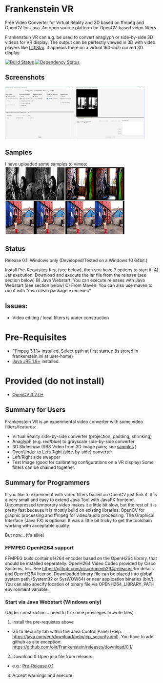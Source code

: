 # Frankenstein VR
Free Video Converter for Virtual Reality and 3D based on ffmpeg and OpenCV for Java.
An open source platform for OpenCV-based video filters.

Frankenstein VR can e.g. be used to convert anaglyph or side-by-side 3D videos for VR display. 
The output can be perfectly viewed in 3D with video players like [LittlStar](http://littlstar.info). 
It appears there on a virtual 160-inch curved 3D display.

[![Build Status](https://travis-ci.org/olir/Frankenstein.png)](https://travis-ci.org/olir/Frankenstein/builds) [![Dependency Status](https://www.versioneye.com/user/projects/594a6802368b0800421af505/badge.svg?style=flat-square)](https://www.versioneye.com/user/projects/594a6802368b0800421af505)

## Screenshots
<img src="doc/config.png" width="45%"> <img src="doc/processing.png" width="45%" />


## Samples
I have uploaded some samples to vimeo: <a href="https://vimeo.com/user68089135"><img src="doc/vimeo.png"/></a>

## Status
Release 0.1: Windows only (Developed/Tested on a Windows 10 64bit.)

Install Pre-Requisites first (see below), then you have 3 options to start it:
A) Jar execution: Download and execute the jar file from the release (see section below) 
B) Java Webstart: You can execute releases with Java Webstart (see section below) 
C) From Maven: You can also use maven to run it with "mvn clean package exec:exec"

## Issues:
- Video editing / local filters is under construction

# Pre-Requisites
- [FFmpeg 3.1.1+](https://ffmpeg.org) installed. Select path at first startup (is stored in frankenstein.ini at user-home)
- [Java JRE 1.8+](https://java.com) installed.
# Provided (do not install)
- [OpenCV 3.2.0+](http://www.opencv.org/releases.html)


## Summary for Users
Frankenstein VR is an experimental video converter with some video filters/features:
- Virtual Reality side-by-side converter (projection, padding, shrinking)
- Anaglyph (e.g. red/blue) to grayscale side-by-side converter
- 3D Slideshow (SBS Video from 3D image pairs; see [samples](doc/slides) )
- Over/Under to Left/Right (side-by-side) converter
- Left/Right side swapper
- Test Image (good for calibrating configurations on a VR display)
Some filters can be chained together.

## Summary for Programmers
If you like to experiment with video filters based on OpenCV just fork it.
It is a very small and easy to extend Java Tool with JavaFX frontend. 
Uncompressed temporary video makes it a little bit slow, but the rest of it is pretty fast because it is mostly build on existing libraries: OpenCV for graphic processing and ffmpeg for video/audio processing. The Graphical Interface (Java FX) is optional. It was a little bit tricky to get the toolchain working with acceptable quality. 


But now... It's alive!


### FFMPEG OpenH264 support ###
FFMPEG build contains H264 encoder based on the OpenH264 library, that should be installed separatelly.
  OpenH264 Video Codec provided by Cisco Systems, Inc.
  See https://github.com/cisco/openh264/releases for details and OpenH264 license.
  Downloaded binary file can be placed into global system path (System32 or SysWOW64) or near application binaries (bin/).
  You can also specify location of binary file via OPENH264_LIBRARY_PATH environment variable.

### Start via Java Webstart (Windows only)
(Under construction... need to fix some provileges to write files)
1. Install the pre-requistes above
- Go to Security tab within the Java Control Panel (Help: https://java.com/en/download/help/jcp_security.xml). 
  You have to add github as site exception: https://github.com/olir/Frankenstein/releases/download/0.1/
2. Download & Open jnlp file from release:
  - e.g.: [Pre-Release 0.1](https://github.com/olir/Frankenstein/releases/download/0.1/launch.jnlp)
3. Accept warnings and execute.



